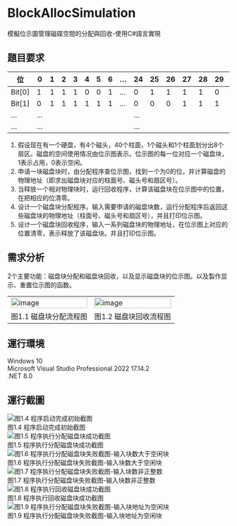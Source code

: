 # BlockAllocSimulation
模擬位示圖管理磁碟空間的分配與回收-使用C#語言實現

## 題目要求
| 位 | 0 | 1 | 2 | 3 | 4 | 5 | 6 | … | 24 | 25 | 26 | 27 | 28 | 29 | 30 | 31 |
|----|---|---|---|---|---|---|---|---|----|----|----|----|----|----|----|----|
| Bit[0] | 1 | 1 | 1 | 1 | 0 | 0 | 1 | … | 0 | 1 | 1 | 1 | 1 | 0 | 0 | 0 |
| Bit[1] | 0 | 1 | 1 | 1 | 1 | 1 | 1 | … | 0 | 0 | 0 | 1 | 1 | 1 | 1 | 1 |
| … | … |   |   |   |   |   |   |   | … |   |   |   |   |   |   |   |
| … | … |   |   |   |   |   |   |   | … |   |   |   |   |   |   |   |

1. 假设现在有一个硬盘，有4个磁头，40个柱面，1个磁头和1个柱面划分出8个扇区。磁盘的空间使用情况由位示图表示。位示图的每一位对应一个磁盘块，1表示占用，0表示空闲。  
2. 申请一块磁盘块时，由分配程序查位示图，找到一个为0的位，并计算磁盘的物理地址（即求出磁盘块对应的柱面号、磁头号和扇区号）。  
3. 当释放一个相对物理块时，运行回收程序，计算该磁盘块在位示图中的位置，在把相应的位清零。  
4. 设计一个磁盘块分配程序。输入需要申请的磁盘块数，运行分配程序后返回这些磁盘块的物理地址（柱面号、磁头号和扇区号），并且打印位示图。  
5. 设计一个磁盘块回收程序，输入一系列磁盘块的物理地址，在位示图上对应的位置清零，表示释放了该磁盘块。并且打印位示图。

## 需求分析
2个主要功能：磁盘块分配和磁盘块回收，以及显示磁盘块的位示图。以及製作显示、重置位示图的函数。  
<table >
<tr>
  <td><img width="100%" alt="image" src="https://github.com/Jaxx9527/BlockAllocSimulation-C/blob/main/img/1.1.png" />
</td>
  <td><img width="100%" alt="image" src="https://github.com/Jaxx9527/BlockAllocSimulation-C/blob/main/img/1.2.png" />
</td>
</tr>
  <tr>
    <td align="center">图1.1 磁盘块分配流程图</td>
    <td align="center">图1.2 磁盘块回收流程图	</td>
  </tr>
</table>

## 運行環境 
Windows 10  
Microsoft Visual Studio Professional 2022 17.14.2  
.NET 8.0  

## 運行截圖

![ 图1.4 程序启动完成初始截图](https://github.com/Jaxx9527/BlockAllocSimulation-CSharp/blob/main/img/1.4.png?raw=true)    
图1.4 程序启动完成初始截图  
![图1.5 程序执行分配磁盘块成功截图 ](https://github.com/Jaxx9527/BlockAllocSimulation-CSharp/blob/main/img/1.5.png?raw=true)   
图1.5 程序执行分配磁盘块成功截图
![图1.6 程序执行分配磁盘块失败截图-输入块数大于空闲块 ](https://github.com/Jaxx9527/BlockAllocSimulation-CSharp/blob/main/img/1.6.png?raw=true)    
图1.6 程序执行分配磁盘块失败截图-输入块数大于空闲块  
![图1.7 程序执行分配磁盘块失败截图-输入块数非正整数 ](https://github.com/Jaxx9527/BlockAllocSimulation-CSharp/blob/main/img/1.7.png?raw=true)   
图1.7 程序执行分配磁盘块失败截图-输入块数非正整数  
![图1.8 程序执行回收磁盘块成功截图 ](https://github.com/Jaxx9527/BlockAllocSimulation-CSharp/blob/main/img/1.8.png?raw=true)    
图1.8 程序执行回收磁盘块成功截图  
![图1.9 程序执行分配磁盘块失败截图-输入块地址为空闲块 ](https://github.com/Jaxx9527/BlockAllocSimulation-CSharp/blob/main/img/1.9.png?raw=true)    
图1.9 程序执行分配磁盘块失败截图-输入块地址为空闲块  
 
